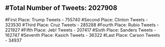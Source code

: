 #Total Number of Tweets: 2027908 
---
#First Place: Trump Tweets - 755740
#Second Place: Clinton Tweets - 323530
#Third Place: Cruz Tweets - 285288
#Fourth Place: Rubio Tweets - 221927
#Fifth Place: Jeb! Tweets - 207417
#Sixth Place: Sanders Tweets - 162747
#Seventh Place: Kasich Tweets - 36322
#Last Place: Carson Tweets - 34937
